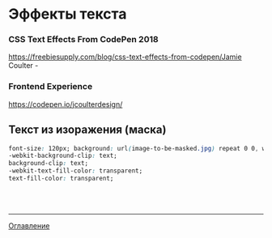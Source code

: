 # Эффекты текста

### CSS Text Effects From CodePen 2018

https://freebiesupply.com/blog/css-text-effects-from-codepen/Jamie Coulter - 

### Frontend Experience

https://codepen.io/jcoulterdesign/

## Текст из изоражения (маска)

```css
font-size: 120px; background: url(image-to-be-masked.jpg) repeat 0 0, white; 
-webkit-background-clip: text; 
background-clip: text; 
-webkit-text-fill-color: transparent;
text-fill-color: transparent;
```

<br>
<br>

---

[Оглавление](https://github.com/LexDonowan/DevTips/blob/main/HTML%20Tricks/README.md)
